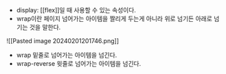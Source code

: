 - display: [[flex]]일 때 사용할 수 있는 속성이다.
- wrap이란 페이지 넘어가는 아이템을 짤리게 두는게 아니라 위로 넘기든 아래로 넘기는 것을 말한다.

![[Pasted image 20240201201746.png]]

- wrap 밑줄로 넘어가는 아이템을 넘긴다.
- wrap-reverse 윗줄로 넘어가는 아이템을 넘긴다.